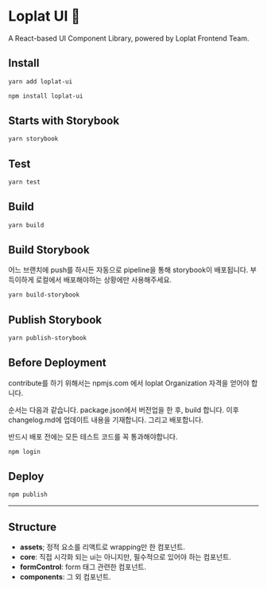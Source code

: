 # Loplat UI 🚀

A React-based UI Component Library, powered by Loplat Frontend Team.


## Install
```bash
yarn add loplat-ui

npm install loplat-ui
```

## Starts with Storybook
```bash
yarn storybook
```

## Test
```bash
yarn test
```

## Build

```bash
yarn build
```

## Build Storybook
어느 브랜치에 push를 하시든 자동으로 pipeline을 통해 storybook이 배포됩니다.
부득이하게 로컬에서 배포해야하는 상황에만 사용해주세요.
```bash
yarn build-storybook
```

## Publish Storybook
```bash
yarn publish-storybook
```


## Before Deployment
contribute를 하기 위해서는 npmjs.com 에서 loplat Organization 자격을 얻어야 합니다.

순서는 다음과 같습니다.
package.json에서 버전업을 한 후, build 합니다.
이후 changelog.md에 업데이트 내용을 기재합니다. 그리고 배포합니다.

반드시 배포 전에는 모든 테스트 코드를 꼭 통과해야합니다.

```bash
npm login
```

## Deploy

```bash
npm publish
```

---

## Structure
- **assets**; 정적 요소를 리액트로 wrapping만 한 컴포넌트.
- **core**: 직접 시각화 되는 ui는 아니지만, 필수적으로 있어야 하는 컴포넌트.
- **formControl**: form 태그 관련한 컴포넌트.
- **components**: 그 외 컴포넌트.

